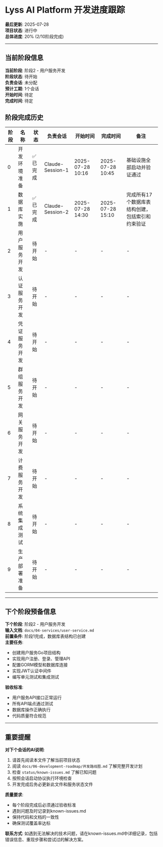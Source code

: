 # Lyss AI Platform 开发进度跟踪

**最后更新**: 2025-07-28  
**项目状态**: 进行中  
**总体进度**: 20% (2/10阶段完成)

---

## 当前阶段信息

**当前阶段**: 阶段2 - 用户服务开发  
**阶段状态**: 待开始  
**负责会话**: 未分配  
**预计工期**: 1个会话  
**开始时间**: 待定  
**完成时间**: 待定

## 阶段完成历史

| 阶段 | 名称 | 状态 | 负责会话 | 开始时间 | 完成时间 | 备注 |
|------|------|------|----------|----------|----------|------|
| 0 | 开发环境准备 | ✅已完成 | Claude-Session-1 | 2025-07-28 10:16 | 2025-07-28 10:45 | 基础设施全部启动并验证通过 |
| 1 | 数据库实施 | ✅已完成 | Claude-Session-2 | 2025-07-28 14:30 | 2025-07-28 15:10 | 完成所有17个数据库表结构创建，包括索引和约束验证 |
| 2 | 用户服务开发 | 待开始 | - | - | - | - |
| 3 | 认证服务开发 | 待开始 | - | - | - | - |
| 4 | 凭证服务开发 | 待开始 | - | - | - | - |
| 5 | 群组服务开发 | 待开始 | - | - | - | - |
| 6 | 网关服务开发 | 待开始 | - | - | - | - |
| 7 | 计费服务开发 | 待开始 | - | - | - | - |
| 8 | 系统集成测试 | 待开始 | - | - | - | - |
| 9 | 生产部署准备 | 待开始 | - | - | - | - |

---

## 下个阶段预备信息

**下个阶段**: 阶段2 - 用户服务开发  
**输入文档**: `docs/04-services/user-service.md`  
**前置条件**: 阶段1完成，数据库表结构已创建  
**主要任务**: 
- 创建用户服务Go项目结构
- 实现用户注册、登录、管理API
- 配置GORM模型和数据库连接
- 实现JWT认证中间件
- 编写单元测试和集成测试

**验收标准**:
- 用户服务API接口正常运行
- 所有API端点通过测试
- 数据库操作正确执行
- 代码质量符合规范

---

## 重要提醒

**对下个会话的AI说明**:
1. 请首先阅读本文件了解当前项目状态
2. 阅读 `docs/06-development-roadmap/开发路线图.md` 了解完整开发计划
3. 检查 `status/known-issues.md` 了解已知问题
4. 按照会话启动协议执行环境检查
5. 开发完成后务必更新此文件和服务状态文件

**质量要求**:
- 每个阶段完成后必须通过验收标准
- 遇到问题及时记录到known-issues.md
- 保持代码和文档的一致性
- 确保测试覆盖率达标

**联系方式**: 如遇到无法解决的技术问题，请在known-issues.md中详细记录，包括错误信息、重现步骤和尝试过的解决方案。